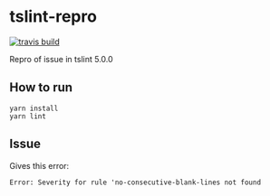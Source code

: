 # tslint-repro

[![travis build][travis-image]][travis-url]

Repro of issue in tslint 5.0.0

## How to run
```
yarn install
yarn lint
```

## Issue
Gives this error:

```
Error: Severity for rule 'no-consecutive-blank-lines not found
```

[travis-image]: https://travis-ci.org/jonaskello/tslint-repro.svg?branch=master&style=flat
[travis-url]: https://travis-ci.org/jonaskello/tslint-repro
